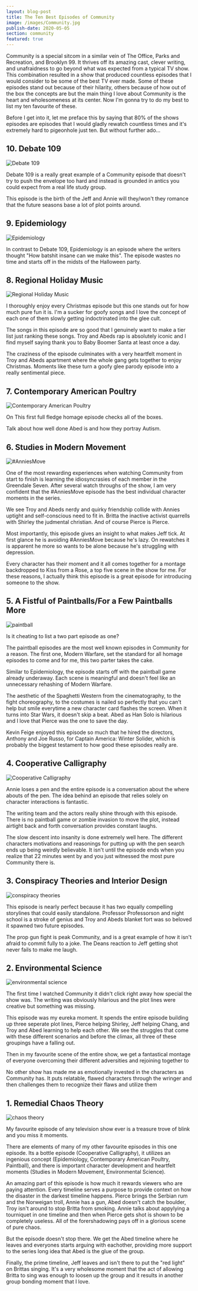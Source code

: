 ```yaml
---
layout: blog-post
title: The Ten Best Episodes of Community
image: /images/Community.jpg
publish-date: 2020-05-05
section: community
featured: true
---
```


Community is a special sitcom in a similar vein of The Office, Parks and Recreation, and Brooklyn 99. It thrives off its amazing cast, clever writing, and unafraidness to go beyond what was expected from a typical TV show. This combination resulted in a show that produced countless episodes that I would consider to be some of the best TV ever made. Some of these episodes stand out because of their hilarity, others because of how out of the box the concepts are but the main thing I love about Community is the heart and wholesomeness at its center. Now I'm gonna try to do my best to list my ten favourite of these.

Before I get into it, let me preface this by saying that 80% of the shows episodes are episodes that I would gladly rewatch countless times and it's extremely hard to pigeonhole just ten.  But without further ado...

## 10. Debate 109

<img class="blog-image" src="/images/community_episodes/debate.png" alt="Debate 109" />

Debate 109 is a really great example of a Community episode that doesn't try to push the envelope too hard and instead is grounded in antics you could expect from a real life study group. 

This episode is the birth of the Jeff and Annie will they/won't they romance that the future seasons base a lot of plot points around. 

## 9. Epidemiology

<img class="blog-image" src="/images/community_episodes/zombies.jpg" alt="Epidemiology" />

In contrast to Debate 109, Epidemiology is an episode where the writers thought "How batshit insane can we make this". The episode wastes no time and starts off in the midsts of the Halloween party. 

## 8. Regional Holiday Music

<img class="blog-image" src="/images/community_episodes/Community-Xmas.jpg" alt="Regional Holiday Music" />


I thoroughly enjoy every Christmas episode but this one stands out for how much pure fun it is. I'm a sucker for goofy songs and I love the concept of each one of them slowly getting indoctrinated into the glee cult. 

The songs in this episode are so good that I genuinely want to make a tier list just ranking these songs. Troy and Abeds rap is absolutely iconic and I find myself saying thank you to Baby Boomer Santa at least once a day.

The craziness of the episode culminates with a very heartfelt moment in Troy and Abeds apartment where the whole gang gets together to enjoy Christmas. Moments like these turn a goofy glee parody episode into a really sentimental piece.

## 7. Contemporary American Poultry

<img class="blog-image" src="/images/community_episodes/chicken.png" alt="Contemporary American Poultry" />

On This first full fledge homage episode checks all of the boxes. 

Talk about how well done Abed is and how they portray Autism. 

## 6. Studies in Modern Movement

<img class="blog-image" src="/images/community_episodes/anniesmove.png" alt="#AnniesMove" />

One of the most rewarding experiences when watching Community from start to finish is learning the idiosyncrasies of each member in the Greendale Seven. After several watch throughs of the show, I am very confident that the #AnniesMove episode has the best individual character moments in the series.

We see Troy and Abeds nerdy and quirky friendship collide with Annies uptight and self-conscious need to fit in. Britta the inactive activist quarrells with Shirley the judmental christian. And of course Pierce is Pierce.

Most importantly, this episode gives an insight to what makes Jeff tick. At first glance he is avoiding #AnniesMove because he's lazy. On rewatches it is apparent he more so wants to be alone because he's struggling with depression. 

Every character has their moment and it all comes together for a montage backdropped to Kiss from a Rose, a top five scene in the show for me. For these reasons, I actually think this episode is a great episode for introducing someone to the show. 

## 5. A Fistful of Paintballs/For a Few Paintballs More

<img class="blog-image" src="/images/community_episodes/paintball.png" alt="paintball" />

Is it cheating to list a two part episode as one?

The paintball episodes are the most well known episodes in Community for a reason. The first one, Modern Warfare, set the standard for all homage episodes to come and for me, this two parter takes the cake.

Similar to Epidemiology, the episode starts off with the paintball game already underaway. Each scene is meaningful and doesn't feel like an unnecessary rehashing of Modern Warfare. 

The aesthetic of the Spaghetti Western from the cinematography, to the fight choreography, to the costumes is nailed so perfectly that you can't help but smile everytime a new character card flashes the screen. When it turns into Star Wars, it doesn't skip a beat. Abed as Han Solo is hilarious and I love that Pierce was the one to save the day.

Kevin Feige enjoyed this episode so much that he hired the directors, Anthony and Joe Russo, for Captain America: Winter Solider, which is probably the biggest testament to how good these episodes really are.

## 4. Cooperative Calligraphy

<img class="blog-image" src="/images/community_episodes/cooperative_calligraphy.jpg" alt="Cooperative Calligraphy" />

Annie loses a pen and the entire episode is a conversation about the where abouts of the pen. The idea behind an episode that relies solely on character interactions is fantastic. 

The writing team and the actors really shine through with this episode. There is no paintball game or zombie invasion to move the plot, instead airtight back and forth conversation provides constant laughs.

The slow descent into insanity is done extremely well here. The different characters motivations and reasonings for putting up with the pen search ends up being weirdly believable. It isn't until the episode ends when you realize that 22 minutes went by and you just witnessed the most pure Community there is.

## 3. Conspiracy Theories and Interior Design

<img class="blog-image" src="/images/community_episodes/conspiracy_theories.jpg" alt="conspiracy theories" />

This episode is nearly perfect because it has two equally compelling storylines that could easily standalone. Professor Professorson and night school is a stroke of genius and Troy and Abeds blanket fort was so beloved it spawned two future episodes.

The prop gun fight is peak Community, and is a great example of how it isn't afraid to commit fully to a joke. The Deans reaction to Jeff getting shot never fails to make me laugh.

## 2. Environmental Science

<img class="blog-image" src="/images/community_episodes/environmental_science.jpg" alt="environmental science" />

The first time I watched Community it didn't click right away how special the show was. The writing was obviously hilarious and the plot lines were creative but something was missing.

This episode was my eureka moment. It spends the entire episode building up three seperate plot lines, Pierce helping Shirley, Jeff helping Chang, and Troy and Abed learning to help each other. We see the struggles that come with these different scenarios and before the climax, all three of these groupings have a falling out.

Then in my favourite scene of the entire show, we get a fantastical montage of everyone overcoming their different adversities and rejoining together to 

No other show has made me as emotionally invested in the characters as Community has. It puts relatable, flawed characters through the wringer and then challenges them to recognize their flaws and utilize them 
 

## 1. Remedial Chaos Theory

<img class="blog-image" src="/images/community_episodes/chaos_theory.jpg" alt="chaos theory" />

My favourite episode of any television show ever is a treasure trove of blink and you miss it moments. 

There are elements of many of my other favourite episodes in this one episode. Its a bottle episode (Cooperative Calligraphy), it utilizes an ingenious concept (Epidemiology, Contemporary American Poultry, Paintball), and there is important character development and heartfelt moments (Studies in Modern Movement, Environmental Science). 

An amazing part of this episode is how much it rewards viewers who are paying attention. Every timeline serves a purpose to provide context on how the disaster in the darkest timeline happens. Pierce brings the Serbian rum and the Norweigan troll, Annie has a gun, Abed doesn't catch the boulder, Troy isn't around to stop Britta from smoking. Annie talks about appylying a tourniquet in one timeline and then when Pierce gets shot is shown to be completely useless. All of the forershadowing pays off in a glorious scene of pure chaos. 

But the episode doesn't stop there. We get the Abed timeline where he leaves and everyones starts arguing with eachother, providing more support to the series long idea that Abed is the glue of the group. 

Finally, the prime timeline, Jeff leaves and isn't there to put the "red light" on Brittas singing. It's a very wholesome moment that the act of allowing Britta to sing was enough to loosen up the group and it results in another group bonding moment that I love.